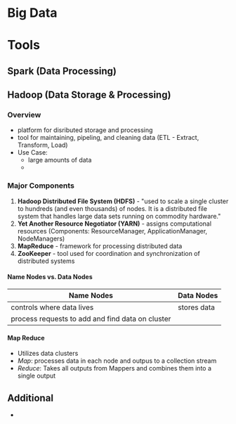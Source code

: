 
# Big Data


# Tools

## Spark (Data Processing)

## Hadoop (Data Storage & Processing)

### Overview 
*  platform for disributed storage and processing
* tool for maintaining,  pipeling, and cleaning data (ETL - Extract, Transform, Load)
* Use Case:
	* large amounts of data
	* 


### Major Components
1. **Hadoop Distributed File System (HDFS)** -  "used to scale a single cluster to hundreds (and even thousands) of nodes. It is a distributed file system that handles large data sets running on commodity hardware."
2. **Yet Another Resource Negotiator (YARN)**  - assigns computational resources (Components: ResourceManager, ApplicationManager, NodeManagers)
3.  **MapReduce** - framework for processing distributed data 
4.  **ZooKeeper** - tool used for coordination and synchronization of distributed systems

#### Name Nodes vs. Data Nodes
|Name Nodes					|  Data Nodes			|
|---------------------------|-----------------------|
|controls where data lives  |stores data 		    |
|process requests to add and find data on cluster|  |


#### Map Reduce
* Utilizes data clusters 
* *Map*: processes data in each node and outpus to a collection stream
* *Reduce*: Takes all outputs from Mappers and combines them into a single output



## Additional
* 
<!--stackedit_data:
eyJoaXN0b3J5IjpbLTYzMTU0MTIwOSw4MTAwNjgwODRdfQ==
-->